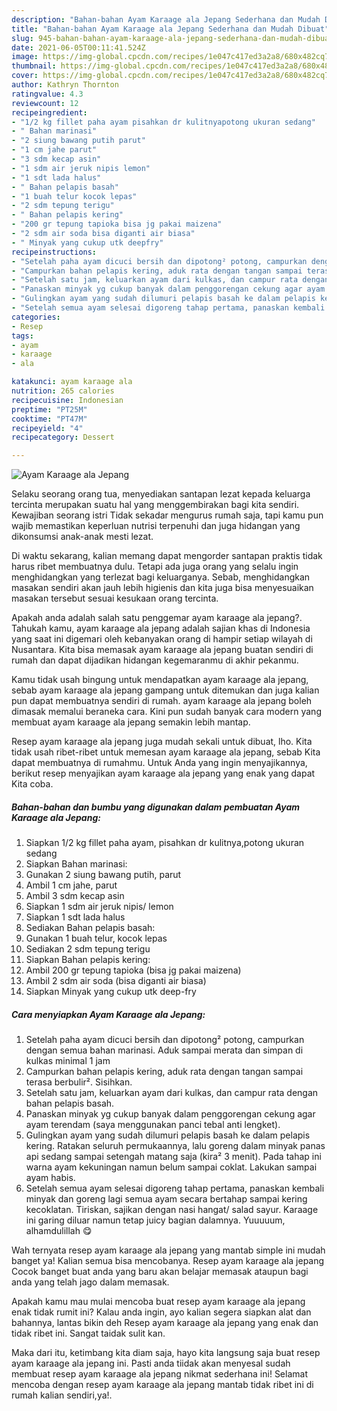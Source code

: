 ```yaml
---
description: "Bahan-bahan Ayam Karaage ala Jepang Sederhana dan Mudah Dibuat"
title: "Bahan-bahan Ayam Karaage ala Jepang Sederhana dan Mudah Dibuat"
slug: 945-bahan-bahan-ayam-karaage-ala-jepang-sederhana-dan-mudah-dibuat
date: 2021-06-05T00:11:41.524Z
image: https://img-global.cpcdn.com/recipes/1e047c417ed3a2a8/680x482cq70/ayam-karaage-ala-jepang-foto-resep-utama.jpg
thumbnail: https://img-global.cpcdn.com/recipes/1e047c417ed3a2a8/680x482cq70/ayam-karaage-ala-jepang-foto-resep-utama.jpg
cover: https://img-global.cpcdn.com/recipes/1e047c417ed3a2a8/680x482cq70/ayam-karaage-ala-jepang-foto-resep-utama.jpg
author: Kathryn Thornton
ratingvalue: 4.3
reviewcount: 12
recipeingredient:
- "1/2 kg fillet paha ayam pisahkan dr kulitnyapotong ukuran sedang"
- " Bahan marinasi"
- "2 siung bawang putih parut"
- "1 cm jahe parut"
- "3 sdm kecap asin"
- "1 sdm air jeruk nipis lemon"
- "1 sdt lada halus"
- " Bahan pelapis basah"
- "1 buah telur kocok lepas"
- "2 sdm tepung terigu"
- " Bahan pelapis kering"
- "200 gr tepung tapioka bisa jg pakai maizena"
- "2 sdm air soda bisa diganti air biasa"
- " Minyak yang cukup utk deepfry"
recipeinstructions:
- "Setelah paha ayam dicuci bersih dan dipotong² potong, campurkan dengan semua bahan marinasi. Aduk sampai merata dan simpan di kulkas minimal 1 jam"
- "Campurkan bahan pelapis kering, aduk rata dengan tangan sampai terasa berbulir². Sisihkan."
- "Setelah satu jam, keluarkan ayam dari kulkas, dan campur rata dengan bahan pelapis basah."
- "Panaskan minyak yg cukup banyak dalam penggorengan cekung agar ayam terendam (saya menggunakan panci tebal anti lengket)."
- "Gulingkan ayam yang sudah dilumuri pelapis basah ke dalam pelapis kering. Ratakan seluruh permukaannya, lalu goreng dalam minyak panas api sedang sampai setengah matang saja (kira² 3 menit). Pada tahap ini warna ayam kekuningan namun belum sampai coklat. Lakukan sampai ayam habis."
- "Setelah semua ayam selesai digoreng tahap pertama, panaskan kembali minyak dan goreng lagi semua ayam secara bertahap sampai kering kecoklatan. Tiriskan, sajikan dengan nasi hangat/ salad sayur. Karaage ini garing diluar namun tetap juicy bagian dalamnya. Yuuuuum, alhamdulillah 😋"
categories:
- Resep
tags:
- ayam
- karaage
- ala

katakunci: ayam karaage ala 
nutrition: 265 calories
recipecuisine: Indonesian
preptime: "PT25M"
cooktime: "PT47M"
recipeyield: "4"
recipecategory: Dessert

---
```



![Ayam Karaage ala Jepang](https://img-global.cpcdn.com/recipes/1e047c417ed3a2a8/680x482cq70/ayam-karaage-ala-jepang-foto-resep-utama.jpg)

Selaku seorang orang tua, menyediakan santapan lezat kepada keluarga tercinta merupakan suatu hal yang menggembirakan bagi kita sendiri. Kewajiban seorang istri Tidak sekadar mengurus rumah saja, tapi kamu pun wajib memastikan keperluan nutrisi terpenuhi dan juga hidangan yang dikonsumsi anak-anak mesti lezat.

Di waktu  sekarang, kalian memang dapat mengorder santapan praktis tidak harus ribet membuatnya dulu. Tetapi ada juga orang yang selalu ingin menghidangkan yang terlezat bagi keluarganya. Sebab, menghidangkan masakan sendiri akan jauh lebih higienis dan kita juga bisa menyesuaikan masakan tersebut sesuai kesukaan orang tercinta. 



Apakah anda adalah salah satu penggemar ayam karaage ala jepang?. Tahukah kamu, ayam karaage ala jepang adalah sajian khas di Indonesia yang saat ini digemari oleh kebanyakan orang di hampir setiap wilayah di Nusantara. Kita bisa memasak ayam karaage ala jepang buatan sendiri di rumah dan dapat dijadikan hidangan kegemaranmu di akhir pekanmu.

Kamu tidak usah bingung untuk mendapatkan ayam karaage ala jepang, sebab ayam karaage ala jepang gampang untuk ditemukan dan juga kalian pun dapat membuatnya sendiri di rumah. ayam karaage ala jepang boleh dimasak memalui beraneka cara. Kini pun sudah banyak cara modern yang membuat ayam karaage ala jepang semakin lebih mantap.

Resep ayam karaage ala jepang juga mudah sekali untuk dibuat, lho. Kita tidak usah ribet-ribet untuk memesan ayam karaage ala jepang, sebab Kita dapat membuatnya di rumahmu. Untuk Anda yang ingin menyajikannya, berikut resep menyajikan ayam karaage ala jepang yang enak yang dapat Kita coba.

<!--inarticleads1-->

##### Bahan-bahan dan bumbu yang digunakan dalam pembuatan Ayam Karaage ala Jepang:

1. Siapkan 1/2 kg fillet paha ayam, pisahkan dr kulitnya,potong ukuran sedang
1. Siapkan  Bahan marinasi:
1. Gunakan 2 siung bawang putih, parut
1. Ambil 1 cm jahe, parut
1. Ambil 3 sdm kecap asin
1. Siapkan 1 sdm air jeruk nipis/ lemon
1. Siapkan 1 sdt lada halus
1. Sediakan  Bahan pelapis basah:
1. Gunakan 1 buah telur, kocok lepas
1. Sediakan 2 sdm tepung terigu
1. Siapkan  Bahan pelapis kering:
1. Ambil 200 gr tepung tapioka (bisa jg pakai maizena)
1. Ambil 2 sdm air soda (bisa diganti air biasa)
1. Siapkan  Minyak yang cukup utk deep-fry




<!--inarticleads2-->

##### Cara menyiapkan Ayam Karaage ala Jepang:

1. Setelah paha ayam dicuci bersih dan dipotong² potong, campurkan dengan semua bahan marinasi. Aduk sampai merata dan simpan di kulkas minimal 1 jam
1. Campurkan bahan pelapis kering, aduk rata dengan tangan sampai terasa berbulir². Sisihkan.
1. Setelah satu jam, keluarkan ayam dari kulkas, dan campur rata dengan bahan pelapis basah.
1. Panaskan minyak yg cukup banyak dalam penggorengan cekung agar ayam terendam (saya menggunakan panci tebal anti lengket).
1. Gulingkan ayam yang sudah dilumuri pelapis basah ke dalam pelapis kering. Ratakan seluruh permukaannya, lalu goreng dalam minyak panas api sedang sampai setengah matang saja (kira² 3 menit). Pada tahap ini warna ayam kekuningan namun belum sampai coklat. Lakukan sampai ayam habis.
1. Setelah semua ayam selesai digoreng tahap pertama, panaskan kembali minyak dan goreng lagi semua ayam secara bertahap sampai kering kecoklatan. Tiriskan, sajikan dengan nasi hangat/ salad sayur. Karaage ini garing diluar namun tetap juicy bagian dalamnya. Yuuuuum, alhamdulillah 😋




Wah ternyata resep ayam karaage ala jepang yang mantab simple ini mudah banget ya! Kalian semua bisa mencobanya. Resep ayam karaage ala jepang Cocok banget buat anda yang baru akan belajar memasak ataupun bagi anda yang telah jago dalam memasak.

Apakah kamu mau mulai mencoba buat resep ayam karaage ala jepang enak tidak rumit ini? Kalau anda ingin, ayo kalian segera siapkan alat dan bahannya, lantas bikin deh Resep ayam karaage ala jepang yang enak dan tidak ribet ini. Sangat taidak sulit kan. 

Maka dari itu, ketimbang kita diam saja, hayo kita langsung saja buat resep ayam karaage ala jepang ini. Pasti anda tiidak akan menyesal sudah membuat resep ayam karaage ala jepang nikmat sederhana ini! Selamat mencoba dengan resep ayam karaage ala jepang mantab tidak ribet ini di rumah kalian sendiri,ya!.


